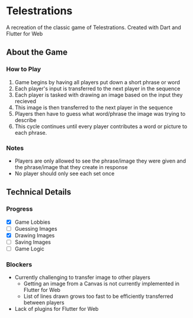 # Telestrations
A recreation of the classic game of Telestrations. Created with Dart and Flutter for Web

## About the Game
### How to Play
1. Game begins by having all players put down a short phrase or word
2. Each player's input is transferred to the next player in the sequence
3. Each player is tasked with drawing an image based on the input they recieved
4. This image is then transferred to the next player in the sequence
5. Players then have to guess what word/phrase the image was trying to describe
6. This cycle continues until every player contributes a word or picture to each phrase.

### Notes
* Players are only allowed to see the phrase/image they were given and the phrase/image that they create in response
* No player should only see each set once

## Technical Details
### Progress
 - [X] Game Lobbies
 - [ ] Guessing Images
 - [X] Drawing Images
 - [ ] Saving Images
 - [ ] Game Logic
 
 ### Blockers
 * Currently challenging to transfer image to other players
   * Getting an image from a Canvas is not currently implemented in Flutter for Web
   * List of lines drawn grows too fast to be efficiently transferred between players
 * Lack of plugins for Flutter for Web
